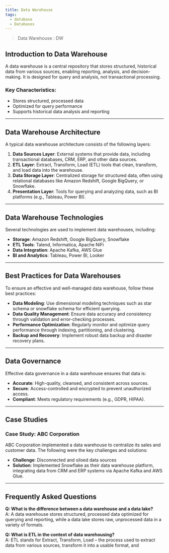 ```yaml
---
title: Data Warehouse
tags:
  - database
  - Databases
---
```

> Data Warehouse : DW

## Introduction to Data Warehouse

A data warehouse is a central repository that stores structured, historical data from various sources, enabling reporting, analysis, and decision-making. It is designed for query and analysis, not transactional processing.

### Key Characteristics:
- Stores structured, processed data
- Optimized for query performance
- Supports historical data analysis and reporting

---

## Data Warehouse Architecture

A typical data warehouse architecture consists of the following layers:

1. **Data Sources Layer**: External systems that provide data, including transactional databases, CRM, ERP, and other data sources.
2. **ETL Layer**: Extract, Transform, Load (ETL) tools that clean, transform, and load data into the warehouse.
3. **Data Storage Layer**: Centralized storage for structured data, often using relational databases like Amazon Redshift, Google BigQuery, or Snowflake.
4. **Presentation Layer**: Tools for querying and analyzing data, such as BI platforms (e.g., Tableau, Power BI).

---

## Data Warehouse Technologies

Several technologies are used to implement data warehouses, including:

- **Storage**: Amazon Redshift, Google BigQuery, Snowflake
- **ETL Tools**: Talend, Informatica, Apache NiFi
- **Data Integration**: Apache Kafka, AWS Glue
- **BI and Analytics**: Tableau, Power BI, Looker

---

## Best Practices for Data Warehouses

To ensure an effective and well-managed data warehouse, follow these best practices:

- **Data Modeling**: Use dimensional modeling techniques such as star schema or snowflake schema for efficient querying.
- **Data Quality Management**: Ensure data accuracy and consistency through validation and error-checking processes.
- **Performance Optimization**: Regularly monitor and optimize query performance through indexing, partitioning, and clustering.
- **Backup and Recovery**: Implement robust data backup and disaster recovery plans.

---

## Data Governance

Effective data governance in a data warehouse ensures that data is:

- **Accurate**: High-quality, cleansed, and consistent across sources.
- **Secure**: Access-controlled and encrypted to prevent unauthorized access.
- **Compliant**: Meets regulatory requirements (e.g., GDPR, HIPAA).

---

## Case Studies

### Case Study: ABC Corporation  
ABC Corporation implemented a data warehouse to centralize its sales and customer data. The following were the key challenges and solutions:

- **Challenge**: Disconnected and siloed data sources  
- **Solution**: Implemented Snowflake as their data warehouse platform, integrating data from CRM and ERP systems via Apache Kafka and AWS Glue.

---

## Frequently Asked Questions

**Q: What is the difference between a data warehouse and a data lake?**  
A: A data warehouse stores structured, processed data optimized for querying and reporting, while a data lake stores raw, unprocessed data in a variety of formats.

**Q: What is ETL in the context of data warehousing?**  
A: ETL stands for Extract, Transform, Load – the process used to extract data from various sources, transform it into a usable format, and​



